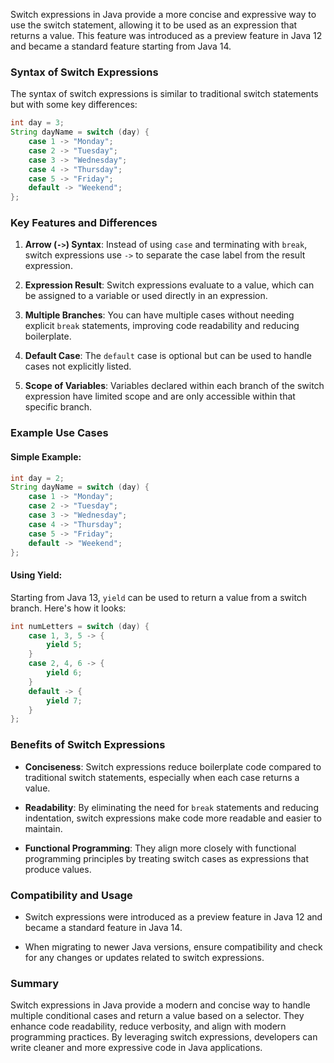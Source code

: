 Switch expressions in Java provide a more concise and expressive way to use the switch statement, allowing it to be used as an expression that returns a value. This feature was introduced as a preview feature in Java 12 and became a standard feature starting from Java 14.

### Syntax of Switch Expressions

The syntax of switch expressions is similar to traditional switch statements but with some key differences:

```java
int day = 3;
String dayName = switch (day) {
    case 1 -> "Monday";
    case 2 -> "Tuesday";
    case 3 -> "Wednesday";
    case 4 -> "Thursday";
    case 5 -> "Friday";
    default -> "Weekend";
};
```

### Key Features and Differences

1. **Arrow (`->`) Syntax**: Instead of using `case` and terminating with `break`, switch expressions use `->` to separate the case label from the result expression.

2. **Expression Result**: Switch expressions evaluate to a value, which can be assigned to a variable or used directly in an expression.

3. **Multiple Branches**: You can have multiple cases without needing explicit `break` statements, improving code readability and reducing boilerplate.

4. **Default Case**: The `default` case is optional but can be used to handle cases not explicitly listed.

5. **Scope of Variables**: Variables declared within each branch of the switch expression have limited scope and are only accessible within that specific branch.

### Example Use Cases

#### Simple Example:

```java
int day = 2;
String dayName = switch (day) {
    case 1 -> "Monday";
    case 2 -> "Tuesday";
    case 3 -> "Wednesday";
    case 4 -> "Thursday";
    case 5 -> "Friday";
    default -> "Weekend";
};
```

#### Using Yield:

Starting from Java 13, `yield` can be used to return a value from a switch branch. Here's how it looks:

```java
int numLetters = switch (day) {
    case 1, 3, 5 -> {
        yield 5;
    }
    case 2, 4, 6 -> {
        yield 6;
    }
    default -> {
        yield 7;
    }
};
```

### Benefits of Switch Expressions

- **Conciseness**: Switch expressions reduce boilerplate code compared to traditional switch statements, especially when each case returns a value.

- **Readability**: By eliminating the need for `break` statements and reducing indentation, switch expressions make code more readable and easier to maintain.

- **Functional Programming**: They align more closely with functional programming principles by treating switch cases as expressions that produce values.

### Compatibility and Usage

- Switch expressions were introduced as a preview feature in Java 12 and became a standard feature in Java 14. 

- When migrating to newer Java versions, ensure compatibility and check for any changes or updates related to switch expressions.

### Summary

Switch expressions in Java provide a modern and concise way to handle multiple conditional cases and return a value based on a selector. They enhance code readability, reduce verbosity, and align with modern programming practices. By leveraging switch expressions, developers can write cleaner and more expressive code in Java applications.